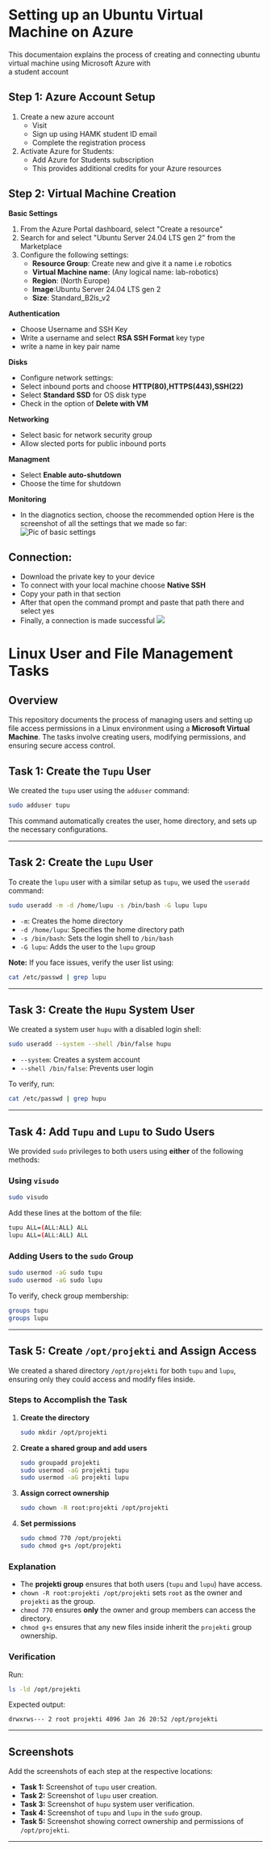 # Setting up an Ubuntu Virtual Machine on Azure
This documentaion explains the process of creating and connecting ubuntu virtual machine using Microsoft Azure with  
a student account
## Step 1: Azure Account Setup
1. Create a new azure account
     - Visit [](Portal.azure.com)
     - Sign up using HAMK student ID email
     - Complete the registration process
2. Activate Azure for Students:
     - Add Azure for Students subscription
     - This provides additional credits for your Azure resources
## Step 2: Virtual Machine Creation
**Basic Settings**
1. From the Azure Portal dashboard, select "Create a resource"
2. Search for and select "Ubuntu Server 24.04 LTS gen 2" from the Marketplace
3. Configure the following settings:
     - **Resource Group**: Create new and give it a name i.e robotics
     - **Virtual Machine name**: (Any logical name: lab-robotics)
     - **Region**: (North Europe)
     - **Image**:Ubuntu Server 24.04 LTS gen 2
     - **Size**:  Standard_B2ls_v2

 **Authentication**
 - Choose Username and SSH Key
 - Write a username and select **RSA SSH Format** key type
 - write a name in  key pair name
   
 **Disks**
 - Configure network settings:
 - Select inbound ports and choose **HTTP(80),HTTPS(443),SSH(22)**
 - Select **Standard SSD** for OS disk type
 - Check in the option of **Delete with VM**

**Networking**
 - Select basic for network security group
 - Allow slected ports for public inbound ports

**Managment**
 - Select **Enable auto-shutdown**
 - Choose the time for shutdown

**Monitoring**
 - In the diagnotics section, choose the recommended option
Here is the screenshot of all the settings that we made so far:
![Pic of basic settings](https://github.com/FawazSalman/linux-management/blob/main/task1/images/azure2.png?raw=true)
## Connection: 
 - Download the private key to your device
 - To connect with your local machine choose **Native SSH**
 - Copy your path in that section
 - After that open the command prompt and paste that path there and select yes
 - Finally, a connection is made successful
![](https://github.com/FawazSalman/linux-management/blob/main/task1/images/azure3.png?raw=true)

# Linux User and File Management Tasks

## Overview
This repository documents the process of managing users and setting up file access permissions in a Linux environment using a **Microsoft Virtual Machine**. The tasks involve creating users, modifying permissions, and ensuring secure access control.

## Task 1: Create the `Tupu` User
We created the `tupu` user using the `adduser` command:
```bash
sudo adduser tupu
```
This command automatically creates the user, home directory, and sets up the necessary configurations.

---

## Task 2: Create the `Lupu` User
To create the `lupu` user with a similar setup as `tupu`, we used the `useradd` command:
```bash
sudo useradd -m -d /home/lupu -s /bin/bash -G lupu lupu
```
- `-m`: Creates the home directory
- `-d /home/lupu`: Specifies the home directory path
- `-s /bin/bash`: Sets the login shell to `/bin/bash`
- `-G lupu`: Adds the user to the `lupu` group

**Note:** If you face issues, verify the user list using:
```bash
cat /etc/passwd | grep lupu
```

---

## Task 3: Create the `Hupu` System User
We created a system user `hupu` with a disabled login shell:
```bash
sudo useradd --system --shell /bin/false hupu
```
- `--system`: Creates a system account
- `--shell /bin/false`: Prevents user login

To verify, run:
```bash
cat /etc/passwd | grep hupu
```

---

## Task 4: Add `Tupu` and `Lupu` to Sudo Users
We provided `sudo` privileges to both users using **either** of the following methods:

### Using `visudo`
```bash
sudo visudo
```
Add these lines at the bottom of the file:
```bash
tupu ALL=(ALL:ALL) ALL
lupu ALL=(ALL:ALL) ALL
```

### Adding Users to the `sudo` Group
```bash
sudo usermod -aG sudo tupu
sudo usermod -aG sudo lupu
```

To verify, check group membership:
```bash
groups tupu
groups lupu
```

---

## Task 5: Create `/opt/projekti` and Assign Access
We created a shared directory `/opt/projekti` for both `tupu` and `lupu`, ensuring only they could access and modify files inside.

### Steps to Accomplish the Task
1. **Create the directory**
   ```bash
   sudo mkdir /opt/projekti
   ```
2. **Create a shared group and add users**
   ```bash
   sudo groupadd projekti
   sudo usermod -aG projekti tupu
   sudo usermod -aG projekti lupu
   ```
3. **Assign correct ownership**
   ```bash
   sudo chown -R root:projekti /opt/projekti
   ```
4. **Set permissions**
   ```bash
   sudo chmod 770 /opt/projekti
   sudo chmod g+s /opt/projekti
   ```

### Explanation
- The **projekti group** ensures that both users (`tupu` and `lupu`) have access.
- `chown -R root:projekti /opt/projekti` sets `root` as the owner and `projekti` as the group.
- `chmod 770` ensures **only** the owner and group members can access the directory.
- `chmod g+s` ensures that any new files inside inherit the `projekti` group ownership.

### Verification
Run:
```bash
ls -ld /opt/projekti
```
Expected output:
```
drwxrws--- 2 root projekti 4096 Jan 26 20:52 /opt/projekti
```

---

## Screenshots
Add the screenshots of each step at the respective locations:
- **Task 1:** Screenshot of `tupu` user creation.
- **Task 2:** Screenshot of `lupu` user creation.
- **Task 3:** Screenshot of `hupu` system user verification.
- **Task 4:** Screenshot of `tupu` and `lupu` in the `sudo` group.
- **Task 5:** Screenshot showing correct ownership and permissions of `/opt/projekti`.

---



